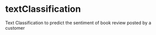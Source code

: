 # textClassification
Text Classification to predict the sentiment of book review posted by a customer
